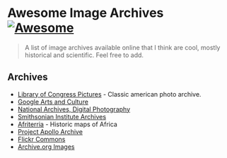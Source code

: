 # Awesome Image Archives [![Awesome](https://cdn.rawgit.com/sindresorhus/awesome/d7305f38d29fed78fa85652e3a63e154dd8e8829/media/badge.svg)](https://github.com/sindresorhus/awesome)


> A list of image archives available online that I think are cool, mostly historical and scientific. Feel free to add.

## Archives
* [Library of Congress Pictures](http://www.loc.gov/pictures/) - Classic american photo archive.
* [Google Arts and Culture](https://artsandculture.google.com/)
* [National Archives, Digital Photography](https://www.archives.gov/research/alic/reference/photography#digital)
* [Smithsonian Institute Archives](https://siarchives.si.edu/)
* [Afriterria](https://www.afriterra.org/) - Historic maps of Africa
* [Project Apollo Archive](https://www.flickr.com/people/projectapolloarchive/)
* [Flickr Commons](https://www.flickr.com/commons)
* [Archive.org Images](https://archive.org/details/image)
